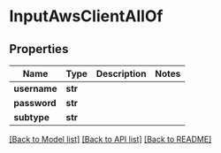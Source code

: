 # InputAwsClientAllOf

## Properties
Name | Type | Description | Notes
------------ | ------------- | ------------- | -------------
**username** | **str** |  | 
**password** | **str** |  | 
**subtype** | **str** |  | 

[[Back to Model list]](../README.md#documentation-for-models) [[Back to API list]](../README.md#documentation-for-api-endpoints) [[Back to README]](../README.md)


